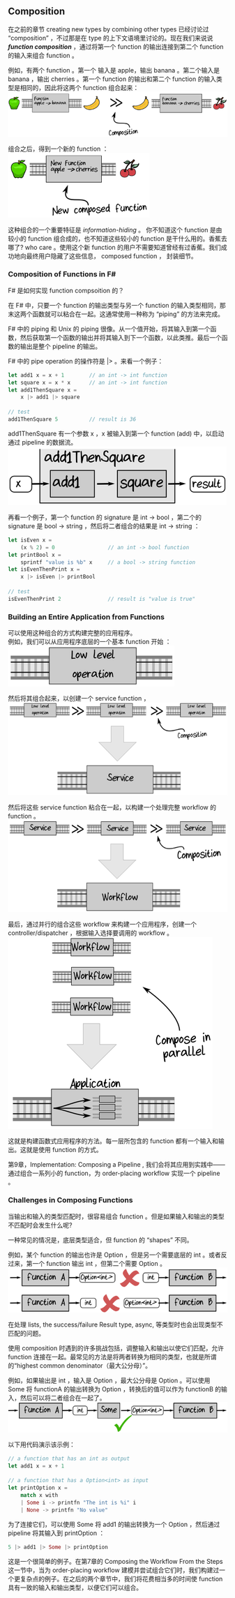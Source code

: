 ## Composition

在之前的章节 creating new types by combining other types 已经讨论过 “composition” ，不过那是在 type 的上下文语境里讨论的。现在我们来说说 ***function composition*** ，通过将第一个 function 的输出连接到第二个 function 的输入来组合 function 。

例如，有两个 function 。第一个 输入是 apple，输出 banana 。第二个输入是 banana ，输出 cherries 。第一个 function 的输出和第二个 function 的输入类型是相同的，因此将这两个 function 组合起来：  
![image](./../images/composition.png)  

组合之后，得到一个新的 function ：   
![image](./../images/new-composition-function.png)  

这种组合的一个重要特征是 *information-hiding* 。 你不知道这个 function 是由较小的 function 组合成的，也不知道这些较小的 function 是干什么用的。香蕉去哪了? who care 。使用这个新 function 的用户不需要知道曾经有过香蕉。我们成功地向最终用户隐藏了这些信息， composed function ， 封装细节。

### Composition of Functions in F#

F# 是如何实现 function compsoition 的？

在 F# 中，只要一个 function 的输出类型与另一个 function 的输入类型相同，那末这两个函数就可以粘合在一起。这通常使用一种称为 “piping” 的方法来完成。

F# 中的 piping 和 Unix 的 piping 很像。从一个值开始，将其输入到第一个函数，然后获取第一个函数的输出并将其输入到下一个函数，以此类推。最后一个函数的输出是整个 pipeline 的输出。

F# 中的 pipe operation 的操作符是 |> 。来看一个例子：
```rust
let add1 x = x + 1        // an int -> int function
let square x = x * x      // an int -> int function
let add1ThenSquare x = 
    x |> add1 |> square

// test
add1ThenSquare 5          // result is 36
```
add1ThenSquare 有一个参数 x ，x 被输入到第一个 function (add) 中，以启动通过 pipeline 的数据流。  
![image](./../images/add1ThenSquare.png)  

再看一个例子，第一个 function 的 signature 是 int -> bool ，第二个的 signature 是 bool -> string ，然后将二者组合的结果是 int -> string ：
```rust
let isEven x = 
    (x % 2) = 0                 // an int -> bool function
let printBool x = 
    sprintf "value is %b" x     // a bool -> string function
let isEvenThenPrint x = 
    x |> isEven |> printBool

// test
isEvenThenPrint 2               // result is "value is true"
```

### Building an Entire Application from Functions

可以使用这种组合的方式构建完整的应用程序。  
例如，我们可以从应用程序底层的一个基本 function 开始 ：  
![image](./../images/low-level-operation.png)  

然后将其组合起来，以创建一个 service function ，  
![image](./../images/low-level-operation-composition.png)  

然后将这些 service function 粘合在一起，以构建一个处理完整 workflow 的 function 。  
![image](./../images/service-composition.png)  

最后，通过并行的组合这些 workflow 来构建一个应用程序，创建一个 controller/dispatcher ，根据输入选择要调用的 workflow 。  
![image](./../images/workflow-composition.png)  

这就是构建函数式应用程序的方法。每一层所包含的 function 都有一个输入和输出。这就是使用 function 的方式。

第9章，Implementation: Composing a Pipeline , 我们会将其应用到实践中——通过组合一系列小的 function，为 order-placing workflow 实现一个 pipeline 。

### Challenges in Composing Functions 

当输出和输入的类型匹配时，很容易组合 function 。但是如果输入和输出的类型不匹配时会发生什么呢?

一种常见的情况是，底层类型适合，但 function 的 “shapes” 不同。

例如，某个 function 的输出也许是 Option<int> ，但是另一个需要底层的 int 。或者反过来，第一个 function 输出 int ，但第二个需要 Option<int> 。
![image](./../images/not-match-function.png)  

在处理 lists, the success/failure Result type, async, 等类型时也会出现类型不匹配的问题。

使用 composition 时遇到的许多挑战包括，调整输入和输出以使它们匹配，允许 function 连接在一起。最常见的方法是将两者转换为相同的类型，也就是所谓的“highest common denominator（最大公分母）”。

例如，如果输出是 int ，输入是 Option<int> ，最大公分母是 Option 。可以使用 Some 将 functionA 的输出转换为 Option ，转换后的值可以作为 functionB 的输入，然后可以将二者组合在一起了。  
![image](./../images/functionA-some-functionB.png)  

以下用代码演示该示例：
```rust
// a function that has an int as output
let add1 x = x + 1

// a function that has a Option<int> as input
let printOption x =
    match x with
    | Some i -> printfn "The int is %i" i
    | None -> printfn "No value"
```
为了连接它们，可以使用 Some 将 add1 的输出转换为一个 Option ，然后通过 pipeline 将其输入到 printOption ：
```rust
5 |> add1 |> Some |> printOption
```

这是一个很简单的例子。在第7章的 Composing the Workflow From the Steps 这一节中，当为 order-placing workflow 建模并尝试组合它们时，我们构建过一个更复杂点的例子。在之后的两个章节中，我们将花费相当多的时间使 function 具有一致的输入和输出类型，以便它们可以组合。

